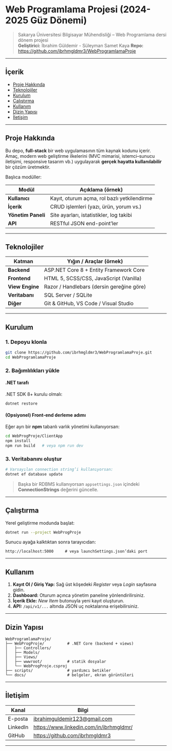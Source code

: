 # Web Programlama Projesi (2024-2025 Güz Dönemi)

> Sakarya Üniversitesi Bilgisayar Mühendisliği – Web Programlama dersi dönem projesi  
> **Geliştirici:** İbrahim Güldemir - Süleyman Samet Kaya
> **Repo:** https://github.com/ibrhmgldmr3/WebProgramlamaProje

---

## İçerik

- [Proje Hakkında](#proje-hakkında)
- [Teknolojiler](#teknolojiler)
- [Kurulum](#kurulum)
- [Çalıştırma](#çalıştırma)
- [Kullanım](#kullanım)
- [Dizin Yapısı](#dizin-yapısı)
- [İletişim](#iletişim)

---

## Proje Hakkında

Bu depo, **full-stack** bir web uygulamasının tüm kaynak kodunu içerir.  
Amaç, modern web geliştirme ilkelerini (MVC mimarisi, istemci–sunucu iletişimi, responsive tasarım vb.) uygulayarak **gerçek hayatta kullanılabilir** bir çözüm üretmektir.  

Başlıca modüller:

| Modül            | Açıklama (örnek)                                   |
| ---------------- | -------------------------------------------------- |
| **Kullanıcı**    | Kayıt, oturum açma, rol bazlı yetkilendirme        |
| **İçerik**       | CRUD işlemleri (yazı, ürün, yorum vs.)             |
| **Yönetim Paneli**| Site ayarları, istatistikler, log takibi          |
| **API**          | RESTful JSON end-point’ler                         |

---

## Teknolojiler

| Katman          | Yığın / Araçlar (örnek)        |
| --------------- | ------------------------------ |
| **Backend**     | ASP.NET Core 8 + Entity Framework Core |
| **Frontend**    | HTML 5, SCSS/CSS, JavaScript (Vanilla) |
| **View Engine** | Razor / Handlebars (dersin gereğine göre) |
| **Veritabanı**  | SQL Server / SQLite            |
| **Diğer**       | Git & GitHub, VS Code / Visual Studio |

---

## Kurulum

### 1. Depoyu klonla

```bash
git clone https://github.com/ibrhmgldmr3/WebProgramlamaProje.git
cd WebProgramlamaProje
```

### 2. Bağımlılıkları yükle

#### .NET tarafı  
.NET SDK 8+ kurulu olmalı:

```bash
dotnet restore
```

#### (Opsiyonel) Front-end derleme adımı  
Eğer ayrı bir **npm** tabanlı varlık yönetimi kullanıyorsan:

```bash
cd WebProgProje/ClientApp
npm install
npm run build   # veya npm run dev
```

### 3. Veritabanını oluştur

```bash
# Varsayılan connection string’i kullanıyorsan:
dotnet ef database update
```

> Başka bir RDBMS kullanıyorsan `appsettings.json` içindeki **ConnectionStrings** değerini güncelle.

---

## Çalıştırma

Yerel geliştirme modunda başlat:

```bash
dotnet run --project WebProgProje
```

Sunucu ayağa kalktıktan sonra tarayıcıdan:

```
http://localhost:5000     # veya launchSettings.json’daki port
```

---

## Kullanım

1. **Kayıt Ol / Giriş Yap:** Sağ üst köşedeki *Register* veya *Login* sayfasına gidin.  
2. **Dashboard:** Oturum açınca yönetim paneline yönlendirilirsiniz.  
3. **İçerik Ekle:** *New Item* butonuyla yeni kayıt oluşturun.  
4. **API:** `/api/v1/...` altında JSON uç noktalarına erişebilirsiniz.

---

## Dizin Yapısı

```text
WebProgramlamaProje/
├── WebProgProje/          # .NET Core (backend + views)
│   ├── Controllers/
│   ├── Models/
│   ├── Views/
│   ├── wwwroot/           # statik dosyalar
│   └── WebProgProje.csproj
├── scripts/               # yardımcı betikler
└── docs/                  # belgeler, ekran görüntüleri
```

---


## İletişim

| Kanal   | Bilgi                             |
| ------- | --------------------------------- |
| E-posta | ibrahimguldemir123@gmail.com      |
| LinkedIn| <https://www.linkedin.com/in/ibrhmgldmr/> |
| GitHub  | <https://github.com/ibrhmgldmr3>  |

---

